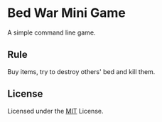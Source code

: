 # Bed War Mini Game

A simple command line game.

## Rule

Buy items, try to destroy others' bed and kill them.

## License

Licensed under the [MIT](https://choosealicense.com/licenses/mit) License.